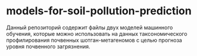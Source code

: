 # models-for-soil-pollution-prediction
Данный репозиторий содержит файлы двух моделей машинного обучения, которые можно использовать на данных таксономического профилирования почвенных шотган-метагеномов с целью прогноза уровня почвенного загрязнения.
